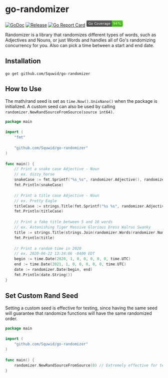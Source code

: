 # go-randomizer

[![GoDoc][1]][2] [![Release][3]][4] [![Go Report Card][5]][6] [![Coverage][7]][8]

[1]: https://godoc.org/github.com/Squwid/go-randomizer?status.svg
[2]: https://godoc.org/github.com/Squwid/go-randomizer
[3]: https://img.shields.io/github/v/release/Squwid/go-randomizer.svg
[4]: https://github.com/Squwid/go-randomizer/releases/latest
[5]: https://goreportcard.com/badge/github.com/Squwid/go-randomizer
[6]: https://goreportcard.com/report/github.com/Squwid/go-randomizer
[7]: coverage.png
[8]: https://github.com/Squwid/go-randomizer



Randomizer is a library that randomizes different types of words, such as Adjectives and Nouns, or just Words and handles all of Go's randomizing concurrency for you. Also can pick a time between a start and end date.

## Installation

`go get github.com/Squwid/go-randomizer`

## How to Use

The math/rand seed is set as `time.Now().UnixNano()` when the package is initialized. A custom seed can also be used by calling `randomizer.NewRandSourceFromSource(source int64)`.

```go
package main

import (
    "fmt"

    "github.com/Squwid/go-randomizer"
)

func main() {
    // Print a snake case Adjective - Noun 
    // ex. dizzy_horse
    snakeCase := fmt.Sprintf("%s_%s", randomizer.Adjective(), randomizer.Noun())
    fmt.Println(snakeCase)

    // Print a title case Adjective - Noun
    // ex. Pretty Eagle
    titleCase := strings.Title(fmt.Sprintf("%s %s", randomizer.Adjective(), randomizer.Noun()))
    fmt.Println(titleCase)

    // Print a fake title between 5 and 10 words
    // ex. Astonishing Tiger Massive Glorious Dress Walrus Swanky
    title := strings.Title(strings.Join(randomizer.Words(randomizer.Number(5, 10)), " "))
    fmt.Println(title)

    // Print a random time in 2020
    // ex. 2020-06-22 13:34:06 -0400 EDT
    begin := time.Date(2020, 1, 0, 0, 0, 0, 0, time.UTC)
	end := time.Date(2021, 1, 0, 0, 0, 0, 0, time.UTC)
    date := randomizer.Date(begin, end)
    fmt.Println(date.String())
}
```

## Set Custom Rand Seed

Setting a custom seed is effective for testing, since having the same seed will guarantee that randomize functions will have the same randomized order.

```go
package main

import (
    "github.com/Squwid/go-randomizer"
)

func main() {
    randomizer.NewRandSourceFromSource(0) // Extremely effective for testing, randomize will always have same order
}
```